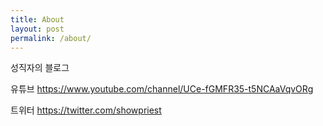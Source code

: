 ```yaml
---
title: About
layout: post
permalink: /about/
---
```


성직자의 블로그

유튜브 https://www.youtube.com/channel/UCe-fGMFR35-t5NCAaVqvORg

트위터 https://twitter.com/showpriest
